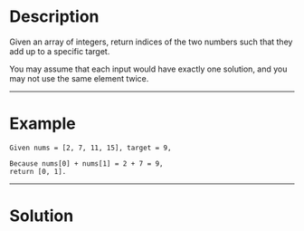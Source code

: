 # Description

Given an array of integers, return indices of the two numbers such that they add up to a specific target.

You may assume that each input would have exactly one solution, and you may not use the same element twice.

---

# Example
```
Given nums = [2, 7, 11, 15], target = 9,

Because nums[0] + nums[1] = 2 + 7 = 9,
return [0, 1].
```

---

# Solution

